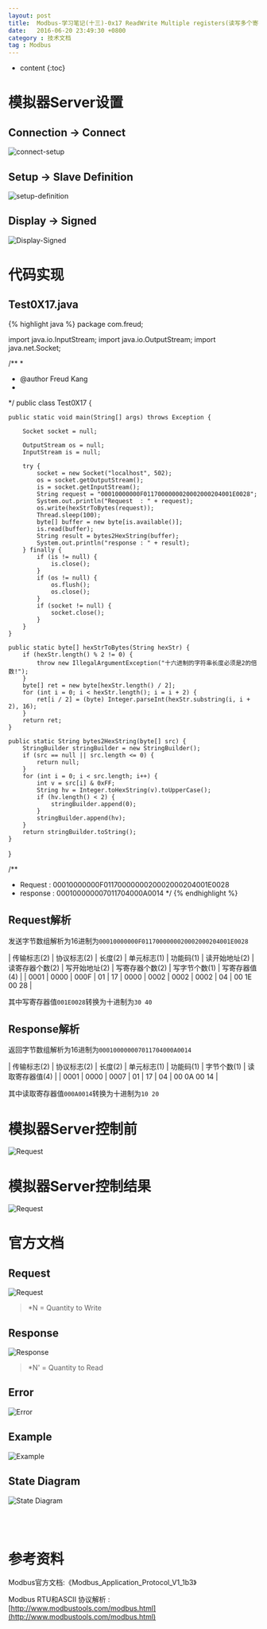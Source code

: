 ```yaml
---
layout: post
title:  Modbus-学习笔记(十三)-0x17 ReadWrite Multiple registers(读写多个寄存器)
date:   2016-06-20 23:49:30 +0800
category : 技术文档
tag : Modbus
---
```


* content
{:toc}


模拟器Server设置
=============================

Connection -> Connect
-----------------------------

![connect-setup](/images/blog/modbus/modbus-05-23-ReadWrite-Multiple-registers/06-modbus-slave-connect-setup.png)

Setup -> Slave Definition
-----------------------------

![setup-definition](/images/blog/modbus/modbus-05-23-ReadWrite-Multiple-registers/07-modbus-slave-setup-definition.png)

Display -> Signed
-----------------------------

![Display-Signed](/images/blog/modbus/modbus-05-23-ReadWrite-Multiple-registers/08-modbus-slave-data-type-setup.png)


代码实现
=============================

Test0X17.java
-----------------------------

{% highlight java %}
package com.freud;

import java.io.InputStream;
import java.io.OutputStream;
import java.net.Socket;

/**
 * 
 * @author Freud Kang
 *
 */
public class Test0X17 {

	public static void main(String[] args) throws Exception {

		Socket socket = null;

		OutputStream os = null;
		InputStream is = null;

		try {
			socket = new Socket("localhost", 502);
			os = socket.getOutputStream();
			is = socket.getInputStream();
			String request = "00010000000F0117000000020002000204001E0028";
			System.out.println("Request  : " + request);
			os.write(hexStrToBytes(request));
			Thread.sleep(100);
			byte[] buffer = new byte[is.available()];
			is.read(buffer);
			String result = bytes2HexString(buffer);
			System.out.println("response : " + result);
		} finally {
			if (is != null) {
				is.close();
			}
			if (os != null) {
				os.flush();
				os.close();
			}
			if (socket != null) {
				socket.close();
			}
		}
	}

	public static byte[] hexStrToBytes(String hexStr) {
		if (hexStr.length() % 2 != 0) {
			throw new IllegalArgumentException("十六进制的字符串长度必须是2的倍数!");
		}
		byte[] ret = new byte[hexStr.length() / 2];
		for (int i = 0; i < hexStr.length(); i = i + 2) {
			ret[i / 2] = (byte) Integer.parseInt(hexStr.substring(i, i + 2), 16);
		}
		return ret;
	}

	public static String bytes2HexString(byte[] src) {
		StringBuilder stringBuilder = new StringBuilder();
		if (src == null || src.length <= 0) {
			return null;
		}
		for (int i = 0; i < src.length; i++) {
			int v = src[i] & 0xFF;
			String hv = Integer.toHexString(v).toUpperCase();
			if (hv.length() < 2) {
				stringBuilder.append(0);
			}
			stringBuilder.append(hv);
		}
		return stringBuilder.toString();
	}
}

/**
 * Request  : 00010000000F0117000000020002000204001E0028
 * response : 000100000007011704000A0014
 */
{% endhighlight %}

Request解析
-----------------------------

发送字节数组解析为16进制为`00010000000F0117000000020002000204001E0028`

| 传输标志(2) | 协议标志(2) | 长度(2) | 单元标志(1) | 功能码(1) | 读开始地址(2) | 读寄存器个数(2) | 写开始地址(2) | 写寄存器个数(2) | 写字节个数(1) | 写寄存器值(4)    |
| 0001        | 0000        | 000F    | 01          | 17        | 0000          | 0002            | 0002          | 0002            | 04            | 00 1E 00 28      |

其中写寄存器值`001E0028`转换为十进制为`30 40`

Response解析
-----------------------------

返回字节数组解析为16进制为`000100000007011704000A0014`

| 传输标志(2) | 协议标志(2) | 长度(2) | 单元标志(1) | 功能码(1) | 字节个数(1) | 读取寄存器值(4)    |
| 0001        | 0000        | 0007    | 01          | 17        | 04          | 00 0A 00 14        |

其中读取寄存器值`000A0014`转换为十进制为`10 20`


模拟器Server控制前
=============================

![Request](/images/blog/modbus/modbus-05-23-ReadWrite-Multiple-registers/09-modbus-slave-before-control.png)


模拟器Server控制结果
=============================

![Request](/images/blog/modbus/modbus-05-23-ReadWrite-Multiple-registers/10-modbus-slave-control-result.png)


官方文档
=============================

Request
-----------------------------

![Request](/images/blog/modbus/modbus-05-23-ReadWrite-Multiple-registers/01_Request.png)

> *N = Quantity to Write

Response
-----------------------------

![Response](/images/blog/modbus/modbus-05-23-ReadWrite-Multiple-registers/02_Response.png)

> *N' = Quantity to Read

Error
-----------------------------

![Error](/images/blog/modbus/modbus-05-23-ReadWrite-Multiple-registers/03_Error.png)

Example
-----------------------------

![Example](/images/blog/modbus/modbus-05-23-ReadWrite-Multiple-registers/04_Example.png)

State Diagram
-----------------------------

![State Diagram](/images/blog/modbus/modbus-05-23-ReadWrite-Multiple-registers/05_State_Diagram.png)


<br>
<br>

参考资料
================================

Modbus官方文档:《Modbus_Application_Protocol_V1_1b3》

Modbus RTU和ASCII 协议解析 : [http://www.modbustools.com/modbus.html](http://www.modbustools.com/modbus.html)
